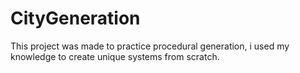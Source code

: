 # CityGeneration
This project was made to practice procedural generation, i used my knowledge to create unique systems from scratch.
